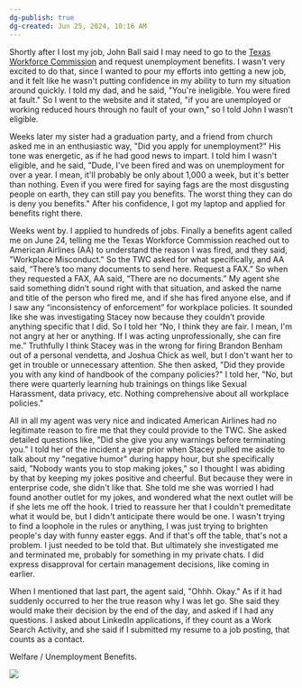 ```yaml
---
dg-publish: true
dg-created: Jun 25, 2024, 10:16 AM
---
```



Shortly after I lost my job, John Ball said I may need to go to the [Texas Workforce Commission](https://www.twc.texas.gov/) and request unemployment benefits. I wasn't very excited to do that, since I wanted to pour my efforts into getting a new job, and it felt like he wasn't putting confidence in my ability to turn my situation around quickly. I told my dad, and he said, "You're ineligible. You were fired at fault." So I went to the website and it stated, "if you are unemployed or working reduced hours through no fault of your own," so I told John I wasn't eligible.

Weeks later my sister had a graduation party, and a friend from church asked me in an enthusiastic way, "Did you apply for unemployment?" His tone was energetic, as if he had good news to impart. I told him I wasn't eligible, and he said, "Dude, I've been fired and was on unemployment for over a year. I mean, it'll probably be only about 1,000 a week, but it's better than nothing. Even if you were fired for saying fags are the most disgusting people on earth, they can still pay you benefits. The worst thing they can do is deny you benefits." After his confidence, I got my laptop and applied for benefits right there.

Weeks went by. I applied to hundreds of jobs. Finally a benefits agent called me on June 24, telling me the Texas Workforce Commission reached out to American Airlines (AA) to understand the reason I was fired, and they said, "Workplace Misconduct." So the TWC asked for what specifically, and AA said, “There’s too many documents to send here. Request a FAX.” So when they requested a FAX, AA said, “There are no documents.” My agent she said something didn’t sound right with that situation, and asked the name and title of the person who fired me, and if she has fired anyone else, and if I saw any “inconsistency of enforcement” for workplace policies. It sounded like she was investigating Stacey now because they couldn’t provide anything specific that I did. So I told her “No, I think they are fair. I mean, I'm not angry at her or anything. If I was acting unprofessionally, she can fire me.” Truthfully I think Stacey was in the wrong for firing Brandon Benham out of a personal vendetta, and Joshua Chick as well, but I don't want her to get in trouble or unnecessary attention. She then asked, "Did they provide you with any kind of handbook of the company policies?" I told her, "No, but there were quarterly learning hub trainings on things like Sexual Harassment, data privacy, etc. Nothing comprehensive about all workplace policies."

All in all my agent was very nice and indicated American Airlines had no legitimate reason to fire me that they could provide to the TWC. She asked detailed questions like, "Did she give you any warnings before terminating you." I told her of the incident a year prior when Stacey pulled me aside to talk about my "negative humor" during happy hour, but she specifically said, "Nobody wants you to stop making jokes," so I thought I was abiding by that by keeping my jokes positive and cheerful. But because they were in enterprise code, she didn't like that. She told me she was worried I had found another outlet for my jokes, and wondered what the next outlet will be if she lets me off the hook. I tried to reassure her that I couldn't premeditate what it would be, but I didn't anticipate there would be one. I wasn't trying to find a loophole in the rules or anything, I was just trying to brighten people's day with funny easter eggs. And if that's off the table, that's not a problem. I just needed to be told that. But ultimately she investigated me and terminated me, probably for something in my private chats. I did express disapproval for certain management decisions, like coming in earlier. 

When I mentioned that last part, the agent said, "Ohhh. Okay." As if it had suddenly occurred to her the true reason why I was let go. She said they would make their decision by the end of the day, and asked if I had any questions. I asked about LinkedIn applications, if they count as a Work Search Activity, and she said if I submitted my resume to a job posting, that counts as a contact.

Welfare / Unemployment Benefits.

![](https://i.imgur.com/dSpb3yO.png)
